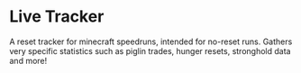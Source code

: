 # Live Tracker
A reset tracker for minecraft speedruns, intended for no-reset runs.
Gathers very specific statistics such as piglin trades, hunger resets, stronghold data and more!

